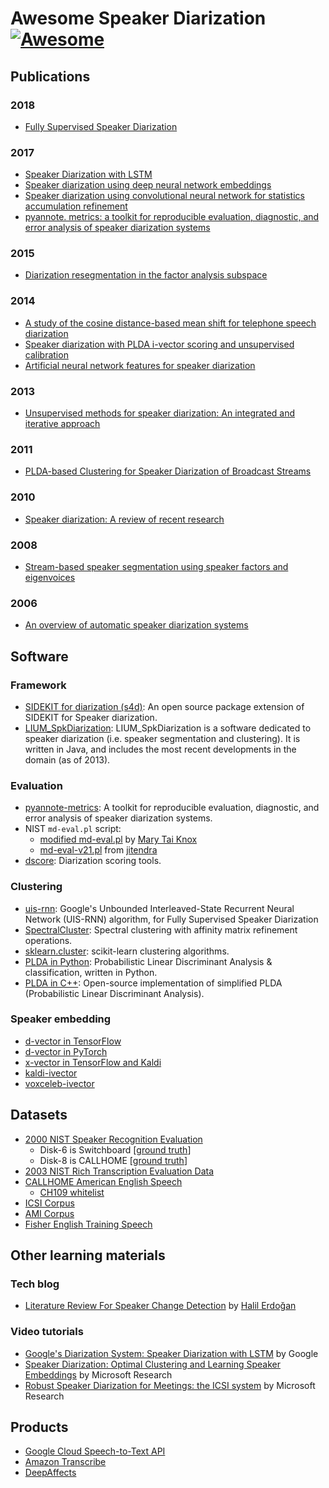 # Awesome Speaker Diarization [![Awesome](https://cdn.rawgit.com/sindresorhus/awesome/d7305f38d29fed78fa85652e3a63e154dd8e8829/media/badge.svg)](https://github.com/sindresorhus/awesome)

## Publications

### 2018

* [Fully Supervised Speaker Diarization](https://arxiv.org/abs/1810.04719)

### 2017

* [Speaker Diarization with LSTM](https://arxiv.org/abs/1710.10468)
* [Speaker diarization using deep neural network embeddings](http://danielpovey.com/files/2017_icassp_diarization_embeddings.pdf)
* [Speaker diarization using convolutional neural network for statistics accumulation refinement](https://pdfs.semanticscholar.org/35c4/0fde977932d8a3cd24f5a1724c9dbca8b38d.pdf)
* [pyannote. metrics: a toolkit for reproducible evaluation, diagnostic, and error analysis of speaker diarization systems](https://www.isca-speech.org/archive/Interspeech_2017/pdfs/0411.PDF)

### 2015

* [Diarization resegmentation in the factor analysis subspace](https://engineering.jhu.edu/hltcoe/wp-content/uploads/sites/92/2016/10/Sell_Garcia-Romero_2015A.pdf)

### 2014

* [A study of the cosine distance-based mean shift for telephone speech diarization](https://www.researchgate.net/profile/Patrick_Kenny/publication/260661427_A_Study_of_the_Cosine_Distance-Based_Mean_Shift_for_Telephone_Speech_Diarization/links/0c96053270d2eaa133000000.pdf)
* [Speaker diarization with PLDA i-vector scoring and unsupervised calibration](https://ieeexplore.ieee.org/abstract/document/7078610)
* [Artificial neural network features for speaker diarization](https://ieeexplore.ieee.org/abstract/document/7078608)

### 2013
* [Unsupervised methods for speaker diarization: An integrated and iterative approach](http://groups.csail.mit.edu/sls/publications/2013/Shum_IEEE_Oct-2013.pdf)

### 2011

* [PLDA-based Clustering for Speaker Diarization of Broadcast Streams](https://pdfs.semanticscholar.org/0175/a752c5c72cadc7c0b899fd15f2f6b93c3335.pdf)

### 2010

* [Speaker diarization: A review of recent research](http://www.eurecom.fr/fr/publication/3152/download/mm-publi-3152.pdf)

### 2008

* [Stream-based speaker segmentation using speaker factors and eigenvoices](https://www.researchgate.net/profile/Pietro_Laface/publication/224313019_Stream-based_speaker_segmentation_using_speaker_factors_and_eigenvoices/links/5770fe8608ae10de639dc121.pdf)

### 2006

* [An overview of automatic speaker diarization systems](https://alize.univ-avignon.fr/doc/publis/06_IEEE-TASP_Tranter.pdf)

## Software

### Framework

* [SIDEKIT for diarization (s4d)](https://projets-lium.univ-lemans.fr/s4d/):
  An open source package extension of SIDEKIT for Speaker diarization.
* [LIUM_SpkDiarization](http://www-lium.univ-lemans.fr/diarization/doku.php/overview):
  LIUM_SpkDiarization is a software dedicated to speaker diarization
  (i.e. speaker segmentation and clustering). It is written in Java,
  and includes the most recent developments in the domain (as of 2013).

### Evaluation

* [pyannote-metrics](https://github.com/pyannote/pyannote-metrics): A toolkit
  for reproducible evaluation, diagnostic, and error analysis of speaker
  diarization systems.
* NIST `md-eval.pl` script:
  * [modified md-eval.pl](http://www1.icsi.berkeley.edu/~knoxm/dia/) by
    [Mary Tai Knox](http://www1.icsi.berkeley.edu/~knoxm)
  * [md-eval-v21.pl](https://github.com/jitendrab/btp/blob/master/c_code/single_diag_gaussian_no_viterbi/md-eval-v21.pl)
    from [jitendra](https://github.com/jitendrab)
* [dscore](https://github.com/nryant/dscore): Diarization scoring tools.


### Clustering

* [uis-rnn](https://github.com/google/uis-rnn): Google's
  Unbounded Interleaved-State Recurrent Neural Network (UIS-RNN) algorithm,
  for Fully Supervised Speaker Diarization
* [SpectralCluster](https://github.com/wq2012/SpectralCluster): Spectral
  clustering with affinity matrix refinement operations.
* [sklearn.cluster](https://scikit-learn.org/stable/modules/clustering.html):
  scikit-learn clustering algorithms.
* [PLDA in Python](https://github.com/RaviSoji/plda): Probabilistic Linear
  Discriminant Analysis & classification, written in Python.
* [PLDA in C++](https://github.com/mrouvier/plda): Open-source implementation
  of simplified PLDA (Probabilistic Linear Discriminant Analysis).

### Speaker embedding

* [d-vector in TensorFlow](https://github.com/Janghyun1230/Speaker_Verification)
* [d-vector in PyTorch](https://github.com/HarryVolek/PyTorch_Speaker_Verification)
* [x-vector in TensorFlow and Kaldi](https://github.com/hsn-zeinali/x-vector-kaldi-tf)
* [kaldi-ivector](https://github.com/idiap/kaldi-ivector)
* [voxceleb-ivector](https://github.com/swshon/voxceleb-ivector)

## Datasets

* [2000 NIST Speaker Recognition Evaluation](https://catalog.ldc.upenn.edu/LDC2001S97)
  * Disk-6 is Switchboard [[ground truth](https://github.com/google/speaker-id/tree/master/publications/LstmDiarization/evaluation/NIST_SRE2000/Disk6_ground_truth)]
  * Disk-8 is CALLHOME [[ground truth](https://github.com/google/speaker-id/tree/master/publications/LstmDiarization/evaluation/NIST_SRE2000/Disk8_ground_truth)]
* [2003 NIST Rich Transcription Evaluation Data](https://catalog.ldc.upenn.edu/LDC2007S10)
* [CALLHOME American English Speech](https://catalog.ldc.upenn.edu/LDC97S42)
  * [CH109 whitelist](https://github.com/google/speaker-id/blob/master/publications/LstmDiarization/evaluation/CALLHOME_American_English/ch109_whitelist.txt)
* [ICSI Corpus](http://groups.inf.ed.ac.uk/ami/icsi/)
* [AMI Corpus](http://groups.inf.ed.ac.uk/ami/corpus/)
* [Fisher English Training Speech](https://catalog.ldc.upenn.edu/LDC2004S13)

## Other learning materials

### Tech blog

* [Literature Review For Speaker Change Detection](https://hedonistrh.github.io/2018-07-09-Literature-Review-for-Speaker-Change-Detection/)
  by [Halil Erdoğan](https://github.com/hedonistrh)

### Video tutorials

* [Google's Diarization System: Speaker Diarization with LSTM](https://www.youtube.com/watch?v=pjxGPZQeeO4) by Google
* [Speaker Diarization: Optimal Clustering and Learning Speaker Embeddings](https://www.youtube.com/watch?v=vcyB8xb1-ys) by Microsoft Research
* [Robust Speaker Diarization for Meetings: the ICSI system](https://www.youtube.com/watch?v=kEcUcfLmIS0) by Microsoft Research

## Products

* [Google Cloud Speech-to-Text API](https://cloud.google.com/speech-to-text/docs/multiple-voices)
* [Amazon Transcribe](https://aws.amazon.com/transcribe/)
* [DeepAffects](https://www.deepaffects.com/diarization-api/)

